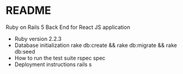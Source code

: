 # README

Ruby on Rails 5 Back End for React JS application

* Ruby version
2.2.3
* Database initialization
rake db:create && rake db:migrate && rake db:seed
* How to run the test suite
 rspec spec
* Deployment instructions
rails s
